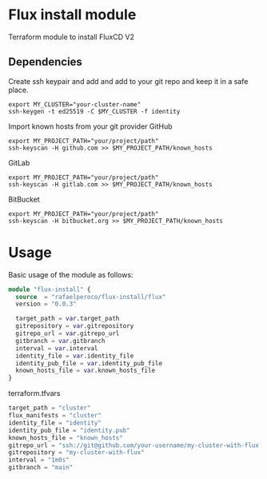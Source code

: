 # Flux install module
Terraform module to install FluxCD V2

## Dependencies
Create ssh keypair and add and add to your git repo and keep it in a safe place.
```shell
export MY_CLUSTER="your-cluster-name"
ssh-keygen -t ed25519 -C $MY_CLUSTER -f identity
```

Import known hosts from your git provider
GitHub
```shell
export MY_PROJECT_PATH="your/project/path"
ssh-keyscan -H github.com >> $MY_PROJECT_PATH/known_hosts
```

GitLab
```shell
export MY_PROJECT_PATH="your/project/path"
ssh-keyscan -H gitlab.com >> $MY_PROJECT_PATH/known_hosts
```

BitBucket
```shell
export MY_PROJECT_PATH="your/project/path"
ssh-keyscan -H bitbucket.org >> $MY_PROJECT_PATH/known_hosts
```


# Usage
Basic usage of the module as follows:
```terraform
module "flux-install" {
  source  = "rafaelperoco/flux-install/flux"
  version = "0.0.3"

  target_path = var.target_path
  gitrepository = var.gitrepository
  gitrepo_url = var.gitrepo_url
  gitbranch = var.gitbranch
  interval = var.interval
  identity_file = var.identity_file
  identity_pub_file = var.identity_pub_file
  known_hosts_file = var.known_hosts_file
}
```

terraform.tfvars
```terraform
target_path = "cluster"
flux_manifests = "cluster"
identity_file = "identity"
identity_pub_file = "identity.pub"
known_hosts_file = "known_hosts"
gitrepo_url = "ssh://git@github.com/your-username/my-cluster-with-flux.git"
gitrepository = "my-cluster-with-flux"
interval = "1m0s"
gitbranch = "main"
```